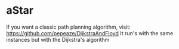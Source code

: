 # aStar
If you want a classic path planning algorithm, visit: https://github.com/pepeaze/DijkstraAndFloyd
It run's with the same instances but with the Dijkstra's algorithm

